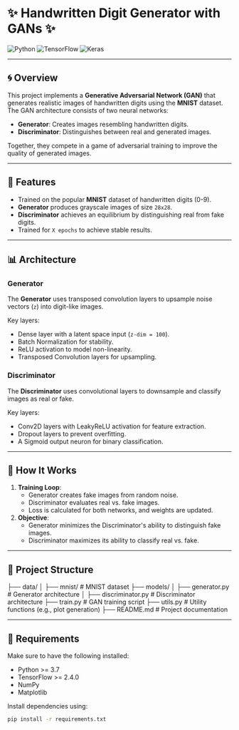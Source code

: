 # ✨ Handwritten Digit Generator with GANs ✨

![Python](https://img.shields.io/badge/Python-3776AB?style=for-the-badge&logo=python&logoColor=white)
![TensorFlow](https://img.shields.io/badge/TensorFlow-FF6F00?style=for-the-badge&logo=tensorflow&logoColor=white)
![Keras](https://img.shields.io/badge/Keras-D00000?style=for-the-badge&logo=keras&logoColor=white)

---

## 🌀 Overview

This project implements a **Generative Adversarial Network (GAN)** that generates realistic images of handwritten digits using the **MNIST** dataset. The GAN architecture consists of two neural networks:

- **Generator**: Creates images resembling handwritten digits.
- **Discriminator**: Distinguishes between real and generated images.

Together, they compete in a game of adversarial training to improve the quality of generated images.

---

## 🎯 Features

- Trained on the popular **MNIST** dataset of handwritten digits (0-9).
- **Generator** produces grayscale images of size `28x28`.
- **Discriminator** achieves an equilibrium by distinguishing real from fake digits.
- Trained for `X epochs` to achieve stable results.

---

## 📊 Architecture

### Generator

The **Generator** uses transposed convolution layers to upsample noise vectors (`z`) into digit-like images.

Key layers:
- Dense layer with a latent space input (`z-dim = 100`).
- Batch Normalization for stability.
- ReLU activation to model non-linearity.
- Transposed Convolution layers for upsampling.

### Discriminator

The **Discriminator** uses convolutional layers to downsample and classify images as real or fake.

Key layers:
- Conv2D layers with LeakyReLU activation for feature extraction.
- Dropout layers to prevent overfitting.
- A Sigmoid output neuron for binary classification.

---

## 🔧 How It Works

1. **Training Loop**:
    - Generator creates fake images from random noise.
    - Discriminator evaluates real vs. fake images.
    - Loss is calculated for both networks, and weights are updated.
2. **Objective**:
    - Generator minimizes the Discriminator's ability to distinguish fake images.
    - Discriminator maximizes its ability to classify real vs. fake.

---

## 📂 Project Structure
├── data/ │ ├── mnist/ # MNIST dataset ├── models/ │ ├── generator.py # Generator architecture │ ├── discriminator.py # Discriminator architecture ├── train.py # GAN training script ├── utils.py # Utility functions (e.g., plot generation) ├── README.md # Project documentation

---

## 🔧 Requirements

Make sure to have the following installed:

- Python >= 3.7
- TensorFlow >= 2.4.0
- NumPy
- Matplotlib

Install dependencies using:

```bash
pip install -r requirements.txt



